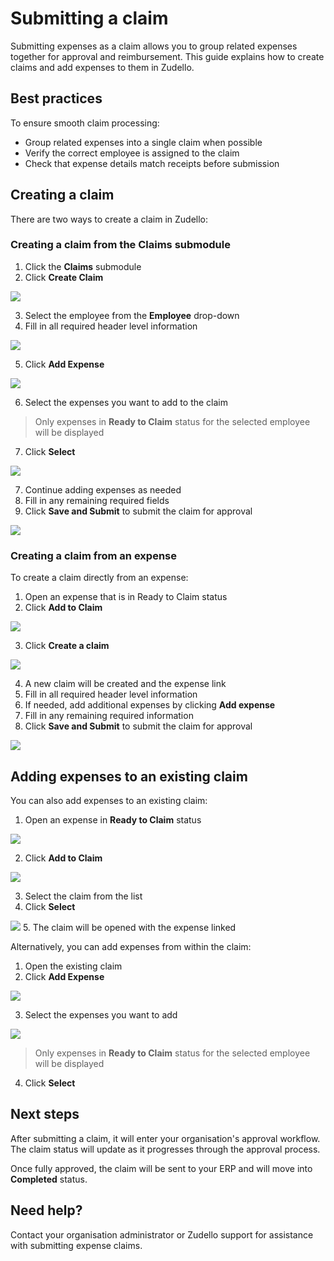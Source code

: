 # Submitting a claim

Submitting expenses as a claim allows you to group related expenses together for approval and reimbursement. This guide explains how to create claims and add expenses to them in Zudello.

## Best practices

To ensure smooth claim processing:

- Group related expenses into a single claim when possible
- Verify the correct employee is assigned to the claim
- Check that expense details match receipts before submission

## Creating a claim

There are two ways to create a claim in Zudello:

### Creating a claim from the Claims submodule

1. Click the **Claims** submodule
2. Click **Create Claim**

![](../images/CleanShot%202025-04-07%20at%2016.50.12.png)

3. Select the employee from the **Employee** drop-down
4. Fill in all required header level information

![](../images/CleanShot%202025-04-08%20at%2007.11.11.png)

5. Click **Add Expense**

![](../images/CleanShot%202025-04-08%20at%2007.11.47.png)

6. Select the expenses you want to add to the claim

> Only expenses in **Ready to Claim** status for the selected employee will be displayed

7. Click **Select**

![](../images/CleanShot%202025-04-08%20at%2007.13.01%203.png)

7. Continue adding expenses as needed
8. Fill in any remaining required fields
9. Click **Save and Submit** to submit the claim for approval

![](../images/CleanShot%202025-04-08%20at%2007.23.04.png)

### Creating a claim from an expense

To create a claim directly from an expense:

1. Open an expense that is in Ready to Claim status
2. Click **Add to Claim**

![](../images/CleanShot%202025-04-07%20at%2017.09.18.png)

3. Click **Create a claim**

![](../images/CleanShot%202025-04-08%20at%2007.17.09.png)

4. A new claim will be created and the expense link
5. Fill in all required header level information
6. If needed, add additional expenses by clicking **Add expense**
7. Fill in any remaining required information
8. Click **Save and Submit** to submit the claim for approval

![](../images/CleanShot%202025-04-08%20at%2007.21.23.png)

## Adding expenses to an existing claim

You can also add expenses to an existing claim:

1. Open an expense in **Ready to Claim** status

![](../images/CleanShot%202025-04-08%20at%2007.15.32.png)

2. Click **Add to Claim**

![](../images/CleanShot%202025-04-08%20at%2007.18.36.png)

3. Select the claim from the list
4. Click **Select**

![](../images/CleanShot%202025-04-08%20at%2007.19.07.png)
5. The claim will be opened with the expense linked

Alternatively, you can add expenses from within the claim:

1. Open the existing claim
2. Click **Add Expense**

![](../images/CleanShot%202025-04-08%20at%2007.13.01.png)

3. Select the expenses you want to add

![](../images/CleanShot%202025-04-08%20at%2007.13.01%201.png)

> Only expenses in **Ready to Claim** status for the selected employee will be displayed

4. Click **Select**

## Next steps

After submitting a claim, it will enter your organisation's approval workflow. The claim status will update as it progresses through the approval process.

Once fully approved, the claim will be sent to your ERP and will move into **Completed** status.

## Need help?

Contact your organisation administrator or Zudello support for assistance with submitting expense claims.